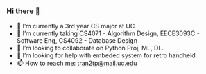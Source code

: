 ### Hi there 👋

<!--
**polskiXO/polskiXO** is a ✨ _special_ ✨ repository because its `README.md` (this file) appears on your GitHub profile.

Here are some ideas to get you started:

- 🔭 I’m currently working on ...
- 🌱 I’m currently learning ...
- 👯 I’m looking to collaborate on ...
- 🤔 I’m looking for help with ...
- 💬 Ask me about ...
- 📫 How to reach me: ...
- 😄 Pronouns: ...
- ⚡ Fun fact: ...
-->
- 🔭 I’m currently a 3rd year CS major at UC
- 🌱 I’m currently taking CS4071 - Algorithm Design, EECE3093C - Software Eng, CS4092 - Database Design
- 👯 I’m looking to collaborate on Python Proj, ML, DL.
- 🤔 I’m looking for help with embeded system for retro handheld
- 📫 How to reach me: tran2tp@mail.uc.edu
